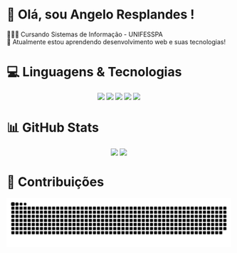 # 👋 Olá, sou Angelo Resplandes !
👩🏻‍💻 Cursando Sistemas de Informação - UNIFESSPA<br/>
💭 Atualmente estou aprendendo desenvolvimento web e suas tecnologias!<br/>

# 💻 Linguagens & Tecnologias
<div align="center">
  <img src="https://img.shields.io/badge/html5-%23E34F26.svg?style=for-the-badge&logo=html5&logoColor=white"/>
  <img src="https://img.shields.io/badge/css3-%231572B6.svg?style=for-the-badge&logo=css3&logoColor=white"/>
  <img src="https://img.shields.io/badge/javascript-%23323330.svg?style=for-the-badge&logo=javascript&logoColor=%23F7DF1E"/>
  <img src="https://img.shields.io/badge/java-%23ED8B00.svg?style=for-the-badge&logo=openjdk&logoColor=white"/>
  <img src="https://img.shields.io/badge/c-%2300599C.svg?style=for-the-badge&logo=c&logoColor=white"/>
</div>

# 📊 GitHub Stats
<div align="center">
  <img height="180px" src="https://github-readme-stats.vercel.app/api?username=AngeloResplandes&show_icons=true&theme=midnight-purple"/>
  <img height="180px" src="https://github-readme-stats.vercel.app/api/top-langs/?username=AngeloResplandes&layout=compact&theme=midnight-purple"/>
</div>

# 📁 Contribuições
<div align="center">
  <picture>
    <source media="(prefers-color-scheme: dark)" srcset="https://raw.githubusercontent.com/AngeloResplandes/AngeloResplandes/output/github-contribution-grid-snake-dark.svg">
    <source media="(prefers-color-scheme: light)" srcset="https://raw.githubusercontent.com/AngeloResplandes/AngeloResplandes/output/github-contribution-grid-snake-dark.svg">
    <img align="center" alt="github contribution grid snake animation" src="https://raw.githubusercontent.com/AngeloResplandes/AngeloResplandes/output/github-contribution-grid-snake.svg">
  </picture>
</div>
